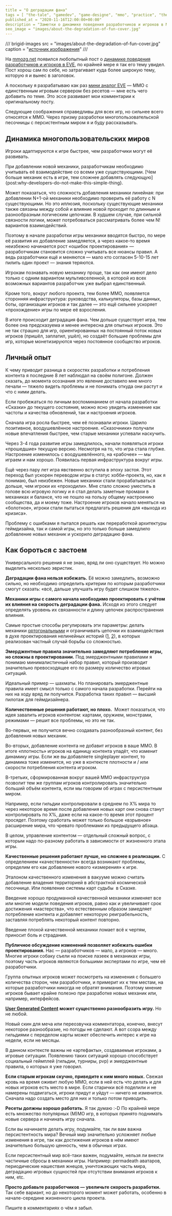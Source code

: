 ```yaml
---
title = "О деградации фана"
tags = [ "the-tale", "gamedev", "game-designe", "mmo", "practice", "theory", "interesting", "best"]
published_at = "2020-11-16T12:00:00+00:00"
description = "Заметки о динамике поведения разработчиков и игроков в ММО на длительных интервалах времени."
seo_image = "images/about-the-degradation-of-fun-cover.jpg"
---
```


/// brigid-images
src = "images/about-the-degradation-of-fun-cover.jpg"
caption = "[источник изображения](https://evil.fandom.com/wiki/Swamp_of_Sadness)"
///

На [mmozg.net](https://mmozg.net/) появился любопытный пост о [динамике поведения разработчиков и игроков в EVE](https://mmozg.net/mmo/2020/11/11/slishkom-uspeshnye-igroki-slishkom-ustavshie-razrabotchiki.html), по крайней мере я так его тему увидел. Пост хорош сам по себе, но затрагивает куда более широкую тему, которую я и вынес в заголовок.

А поскольку я разрабатываю как раз [мини аналог EVE](https://the-tale.org/) — ММО с единственным игровым сервером без ресетов — мне есть чего добавить по теме. Это эссе развивает мои комментарии к оригинальному посту.

Следующие соображения справедливы для всех игр, но сильнее всего относятся к ММО. Через призму разработки многопользовательской песочницы с персистентным миром я и буду рассказывать.

<!-- more -->

## Динамика многопользовательских миров

Игроки адаптируются к игре быстрее, чем разработчики могут её развивать.

При добавлении новой механики, разработчикам необходимо учитывать её взаимодействие со всеми уже существующими. [Чем больше механик есть в игре, тем сложнее добавлять следующую]{post:why-developers-do-not-make-this-simple-thing}.

Может показаться, что сложность добавления механики линейная: при добавлении N+1-ой механики необходимо проверить её работу c N существующими. Но это иллюзия, поскольку существующие механики также связаны между собой и влияние новой проходит по длинным и разнообразным логическим цепочкам. В худшем случае, при сильной связности логики, может потребоваться рассматривать более чем N! вариантов взаимодействий.

Поэтому в начале разработки игры механики вводятся быстро, по мере её развития их добавление замедляется, а через какое-то время неизбежно начинается рост «ошибок проектирования» — разработчикам становится сложно учитывать все нюансы правил. А ведь разработчики ещё и меняются — мало кто согласен 5-10-15 лет пилить один проект — знания теряются.

Игрокам познавать новую механику проще, так как они имеют дело только с одним вариантом мультивселенной, в которой из всех возможных вариантов разработчик уже выбрал единственный.

Кроме того, вокруг любого проекта, тем более ММО, появляется сторонняя инфраструктура: руководства, калькуляторы, базы данных, боты, организации игроков и так далее — это ещё сильнее ускоряет «прохождение» игры по мере её взросления.

В итоге происходит деградация фана. Чем дольше существует игра, тем более она предсказуема и менее интересна для опытных игроков. Это не так страшно для игр, ориентированных на постоянный поток новых игроков (пришёл, заплатил, ушёл), но создаёт большие проблемы для игр, которые монетизируются через постоянное сообщество игроков.

## Личный опыт

К чему приводит разница в скоростях разработки и потребления контента я последние 8 лет наблюдал на своём полигоне. Должен сказать, до момента осознания это явление доставило мне много печали — тяжело видеть проблемы и не понимать откуда они растут и что с ними делать.

Если пробежаться по личным воспоминанием от начала разработки «Сказки» до текущего состояния, можно ясно увидеть изменение как частоты и качества обновлений, так и настроения игроков.

Сначала игра росла быстрее, чем её познавали игроки. Царило позитивное, воодушевлённое настроение. «Сказочники» получали новые впечатления быстрее, чем старые механики успевали наскучить.

Через 3-4 года развитие игры замедлилось, начали появляться игроки «прошедшие» текущую версию. Несмотря на то, что игра стала глубже. Настроение изменилось с воодушевлённого, на «рабочее» — мы играем и нам хорошо. Появилась первая инфраструктура вокруг игры.

Ещё через пару лет игра явственно вступила в эпоху застоя. Этот переход был ускорен переводом игры в статус хобби-проекта, но, как я понимаю, был неизбежен. Новые механики стали прорабатываться дольше, чем игроки их «проходили». Мне стало сложно уместить в голове всю игровую логику и я стал делать заметные промахи в механиках и балансе, что не пошло на пользу общему настроению сообщества, да и моему тоже. Настроение игроков начало меняться на «болотное», игроки стали пытаться предлагать решения для «выхода из кризиса».

Проблему с ошибками я пытался решать как переработкой архитектуры геймдизайна, так и самой игры, но это только больше замедлило добавление новых механик и ускорило деградацию фана.

## Как бороться с застоем

Универсального решения я не знаю, вряд ли оно существует. Но можно выделить несколько эвристик.

**Деградации фана нельзя избежать.** Её можно замедлить, возможно сильно, но необходимо определить критерии по которым разработчики смогут сказать: «всё, дальше улучшать игру будет слишком тяжело».

**Механики игры с самого начала необходимо проектировать с учётом их влияния на скорость деградации фана.** Исходя из этого следует определять уровень их связанности и длину цепочек распространения влияния.

Самые простые способы регулировать эти параметры: делать механики [ортогональными](https://ru.wikibooks.org/wiki/%D0%A1%D0%BB%D0%BE%D0%B2%D0%B0%D1%80%D0%B8%D0%BA_%D1%84%D0%B8%D0%BB%D0%BE%D1%81%D0%BE%D1%84%D1%81%D1%82%D0%B2%D1%83%D1%8E%D1%89%D0%B5%D0%B3%D0%BE_%D0%B8%D0%BD%D1%84%D0%BE%D1%80%D0%BC%D0%B0%D1%82%D0%B8%D0%BA%D0%B0/%D0%9E%D1%80%D1%82%D0%BE%D0%B3%D0%BE%D0%BD%D0%B0%D0%BB%D1%8C%D0%BD%D0%BE%D1%81%D1%82%D1%8C) и ограничивать цепочки их взаимодействия в духе проектирования нелинейных историй ([1](https://dtf.ru/gamedev/37319-derevo-povestvovaniya-nelineynaya-struktura-syuzheta-v-igrah), [2](http://aushestov.ru/%D1%83%D1%80%D0%BE%D0%B2%D0%B5%D0%BD%D1%8C-10-%D0%BD%D0%B5%D0%BB%D0%B8%D0%BD%D0%B5%D0%B9%D0%BD%D0%BE%D0%B5-%D0%BF%D0%BE%D0%B2%D0%B5%D1%81%D1%82%D0%B2%D0%BE%D0%B2%D0%B0%D0%BD%D0%B8%D0%B5/)), в которых реализован частный случай борьбы со сложностью.

**Эмерджентные правила значительно замедляют потребление игры, но сложны в проектировании.** Под эмерджентными правилами я понимаю минималистичный набор правил, который производит значительно превосходящее его по размеру количество игровых ситуаций.

Идеальный пример — шахматы. Но планировать эмерджентные правила имеет смысл только с самого начала разработки. Перейти на них на ходу вряд ли получится. Разработка таких правил — высший пилотаж для геймдизайнера.

**Количественные решения работают, но плохо.**  Может показаться, что идея завалить игроков контентом: картами, оружием, монстрами, режимами — решит все проблемы, но это не так.

Во-первых, не получится вечно создавать разнообразный контент, без добавления новых механик.

Во-вторых, добавление контента не добавит игроков в ваше ММО. В итоге «плотность» игроков на единицу контента упадёт, что изменит динамику игры. Если же вы добавляете singleplayer контент, то динамика тоже изменится, но уже в контексте плотности и / или скорости потребления контента игроком.

В-третьих, сформированная вокруг вашей ММО инфраструктура позволит тем же группам игроков контролировать значительно больший объём контента, если мы говорим об играх с персистентным миром.

Например, если гильдии контролировали в среднем по X% мира то через некоторое время после добавления новых карт они снова станут контролировать по X%, даже если на какое-то время этот процент просядет. Поэтому сработать может только большое «взрывное» расширение мира, что чревато проблемами из предыдущего абзаца.

В целом, управление контентом — отдельный сложный вопрос, с которым надо по-разному работать в зависимости от жизненного этапа игры.

**Качественные решения работают лучше, но сложнее в реализации.** С определением «качественности» всегда возникают проблемы, определим его как добавление нового «измерения» к игре.

Эталоном качественного изменения в вакууме можно считать добавление владения территорией в абстрактной космической песочнице. Или появление системы карт судьбы  в Сказке.

Введение хорошо продуманной качественной механики изменяет все или многие модели поведения игроков, равно как и увеличивает срок достижения «мастерства», что естественным образом замедляет потребление контента и добавляет некоторую реиграбельность, заставляя потреблять некоторый контент повторно.

Введение плохой качественной механики ломает всё к чертям, приносит боль и страдания.

**Публичное обсуждение изменений позволяет избежать ошибки проектирования.** Нас — разработчиков — мало, а игроков — много. Многие игроки собаку съели на поиске лазеек в механиках игры, поэтому часть игроков являются большими экспертами по игре, чем её разработчики.

Группа опытных игроков может посмотреть на изменения с большего количества сторон, чем разработчики, и примерит их к тем местам, на которые разработчики никогда не обратят внимания. Поэтому мнение игроков бывает крайне полезно при разработке новых механик или, например, интерфейсов.

[**User Generated Content**](https://en.wikipedia.org/wiki/User-generated_content) **может существенно разнообразить игру.** Но не любой.

Новый скин для меча или переозвучка комментатора, конечно, внесут некоторое разнообразие, но погоды не сделают. А вот ссора между гильдиями с переделом карты может обеспечить интерес к игре на недели, если не месяцы.

В данном контексте важны не «артефакты», создаваемые игроками, а игровые ситуации. Появлению таких ситуаций хорошо способствует социальный геймплей (гильдии, турниры, pvp) и эмерджентные правила, о которых я уже говорил.

**Если старым игрокам скучно, приведите к ним много новых.** Свежая кровь на время оживит любую ММО, если в ней есть что делать и для новых игроков есть место в мире. Если старички всё поделили и не намерены подвигаться, игроки придут и уйдут — ничего не изменится. Сначала надо создать место для них и только потом приводить.

**Ресеты должны хорошо работать.** Я так думаю :-D По крайней мере есть множество популярных (М)МО игр, в которых принято поднимать новые сервера и начинать игру сначала.

Если вы начинаете делать игру, подумайте, так ли вам важна персистентность мира? Вечный мир значительно усложняет любые изменения в игре, так как достижения игроков в нём имеют значительно большую ценность, чем в обычных играх.

Если персистентный мир всё-таки важен, подумайте, нельзя ли внести частичные сбросы в механики игры. Например: permadeath аватаров, периодические нашествия жнецов, уничтожающих часть мира, деградацию игровых сущностей при отсутствии внимания игроков к ним, etc.

**Просто добавьте разработчиков — увеличьте скорость разработки.** Так себе вариант, но до некоторого момент может работать, особенно в начале-середине жизненного цикла проекта.

Пишите в комментариях о чём я забыл.
